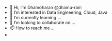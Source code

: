 - 👋 Hi, I’m Dhamoharan @dhamu-ram
- 👀 I’m interested in Data Engineering, Cloud, Java
- 🌱 I’m currently learning ...
- 💞️ I’m looking to collaborate on ...
- 📫 How to reach me ...
- 

<!---
dhamu-ram/dhamu-ram is a ✨ special ✨ repository because its `README.md` (this file) appears on your GitHub profile.
You can click the Preview link to take a look at your changes.
--->
